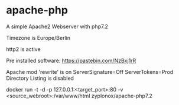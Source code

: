 # apache-php

A simple Apache2 Webserver with php7.2

Timezone is Europe/Berlin

http2 is active

Pre installed software:
https://pastebin.com/NzBxj1rR

Apache mod 'rewrite' is on
ServerSignature=Off
ServerTokens=Prod
Directory Listing is disabled

docker run -t -d -p 127.0.0.1:<target_port>:80 -v <source_webroot>:/var/www/html zyplonox/apache-php7.2
